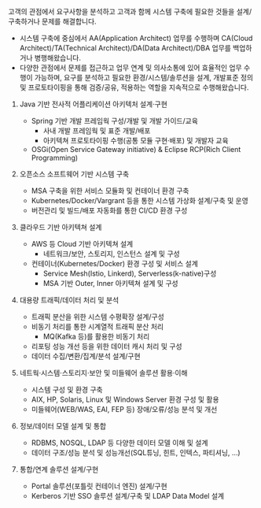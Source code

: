 고객의 관점에서 요구사항을 분석하고 고객과 함께 시스템 구축에 필요한 것들을 설계/구축하거나 문제를 해결합니다.

- 시스템 구축에 중심에서 AA(Application Architect) 업무를 수행하며 CA(Cloud Architect)/TA(Technical Architect)/DA(Data Architect)/DBA 업무를 백업하거나 병행해왔습니다.
- 다양한 관점에서 문제를 접근하고 업무 연계 및 의사소통에 있어 효율적인 업무 수행이 가능하며, 요구를 분석하고 필요한 환경/시스템/솔루션을 설계, 개발표준 정의 및 프로토타이핑을 통해 검증/공유, 적용하는 역할을 지속적으로 수행해왔습니다.

1. Java 기반 전사적 어플리케이션 아키텍처 설계·구현
    - Spring 기반 개발 프레임웍  구성/개발 및 개발 가이드/교육
      - 사내 개발 프레임웍 및 표준 개발/배포
      - 아키텍쳐 프로토타이핑 수행(공통 모듈 구현·배포) 및 개발자 교육
   - OSGi(Open Service Gateway initiative) & Eclipse RCP(Rich Client Programming)

2. 오픈소스 소프트웨어 기반 시스템 구축
    - MSA 구축을 위한 서비스 모듈화 및 컨테이너 환경 구축
    - Kubernetes/Docker/Vargrant 등을 통한 시스템 가상화 설계/구축 및 운영
    - 버전관리 및 빌드/배포 자동화를 통한 CI/CD 환경 구성

3. 클라우드 기반 아키텍쳐 설계
    - AWS 등 Cloud 기반 아키텍쳐 설계
      - 네트워크/보안, 스토리지, 인스턴스 설계 및 구성
    - 컨테이너(Kubernetes/Docker) 환경 구성 및 서비스 설계
      - Service Mesh(Istio, Linkerd), Serverless(k-native)구성
      - MSA 기반 Outer, Inner 아키텍쳐 설계 및 구성

4. 대용량 트래픽/데이터 처리 및 분석
    - 트래픽 분산을 위한 시스템 수평확장 설계/구성
    - 비동기 처리를 통한 시계열적 트래픽 분산 처리
      - MQ(Kafka 등)를 활용한 비동기 처리
    - 리포팅 성능 개선 등을 위한 데이터 캐시 처리 및 구성 
    - 데이터 수집/변환/집계/분석 설계/구현

5. 네트웍·시스템·스토리지·보안 및 미들웨어 솔루션 활용·이해
    - 시스템 구성 및  환경 구축
    - AIX, HP, Solaris, Linux 및 Windows Server 환경 구성 및 활용
    - 미들웨어(WEB/WAS, EAI, FEP 등) 장애/오류/성능 분석 및 개선

6.  정보/데이터 모델 설계 및 통합
    - RDBMS, NOSQL, LDAP 등 다양한 데이터 모델 이해 및 설계
    - 데이터 구조/성능 분석 및 성능개선(SQL튜닝, 힌트, 인텍스, 파티셔닝, …)

7. 통합/연계 솔루션 설계/구현
    - Portal 솔루션(포틀릿 컨테이너 엔진) 설계/구현 
    - Kerberos 기반 SSO 솔루션 설계/구축 및 LDAP Data Model 설계

